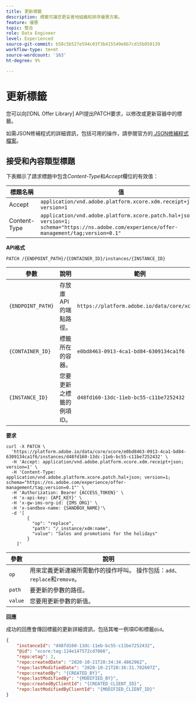 ```yaml
---
title: 更新標籤
description: 標籤可讓您更妥善地組織和排序優惠方案。
feature: 優惠
topic: 整合
role: Data Engineer
level: Experienced
source-git-commit: b58c5b527e594c03f3b415549e6b7cd15b050139
workflow-type: tm+mt
source-wordcount: '163'
ht-degree: 9%

---
```


# 更新標籤

您可以向[!DNL Offer Library] API提出PATCH要求，以修改或更新容器中的標籤。

如需JSON修補程式的詳細資訊，包括可用的操作，請參閱官方的[ JSON修補程式檔案](http://jsonpatch.com/)。

## 接受和內容類型標題

下表顯示了請求標題中包含&#x200B;*Content-Type*&#x200B;和&#x200B;*Accept*&#x200B;欄位的有效值：

| 標題名稱 | 值 |
| ----------- | ----- |
| Accept | `application/vnd.adobe.platform.xcore.xdm.receipt+json; version=1` |
| Content-Type | `application/vnd.adobe.platform.xcore.patch.hal+json; version=1; schema="https://ns.adobe.com/experience/offer-management/tag;version=0.1"` |

**API格式**

```http
PATCH /{ENDPOINT_PATH}/{CONTAINER_ID}/instances/{INSTANCE_ID}
```

| 參數 | 說明 | 範例 |
| --------- | ----------- | ------- |
| `{ENDPOINT_PATH}` | 存放庫API的端點路徑。 | `https://platform.adobe.io/data/core/xcore/` |
| `{CONTAINER_ID}` | 標籤所在的容器。 | `e0bd8463-0913-4ca1-bd84-6309134ca1f6` |
| `{INSTANCE_ID}` | 您要更新之標籤的例項ID。 | `d48fd160-13dc-11eb-bc55-c11be7252432` |

**要求**

```shell
curl -X PATCH \
  'https://platform.adobe.io/data/core/xcore/e0bd8463-0913-4ca1-bd84-6309134ca1f6/instances/d48fd160-13dc-11eb-bc55-c11be7252432' \
  -H 'Accept: application/vnd.adobe.platform.xcore.xdm.receipt+json; version=1' \
  -H 'Content-Type: application/vnd.adobe.platform.xcore.patch.hal+json; version=1; schema="https://ns.adobe.com/experience/offer-management/tag;version=0.1"' \
  -H 'Authorization: Bearer {ACCESS_TOKEN}' \
  -H 'x-api-key: {API_KEY}' \
  -H 'x-gw-ims-org-id: {IMS_ORG}' \
  -H 'x-sandbox-name: {SANDBOX_NAME}'\
  -d '[
        {
          "op": "replace",
          "path": "/_instance/xdm:name",
          "value": "Sales and promotions for the holidays"
        }
    ]'
```

| 參數 | 說明 |
| --------- | ----------- |
| `op` | 用來定義更新連線所需動作的操作呼叫。 操作包括：`add`、`replace`和`remove`。 |
| `path` | 要更新的參數的路徑。 |
| `value` | 您要用更新參數的新值。 |

**回應**

成功的回應會傳回標籤的更新詳細資訊，包括其唯一例項ID和標籤`@id`。

```json
{
    "instanceId": "d48fd160-13dc-11eb-bc55-c11be7252432",
    "@id": "xcore:tag:124e147572cd7866",
    "repo:etag": 2,
    "repo:createdDate": "2020-10-21T20:34:34.486296Z",
    "repo:lastModifiedDate": "2020-10-21T20:36:31.782607Z",
    "repo:createdBy": "{CREATED_BY}",
    "repo:lastModifiedBy": "{MODIFIED_BY}",
    "repo:createdByClientId": "{CREATED_CLIENT_ID}",
    "repo:lastModifiedByClientId": "{MODIFIED_CLIENT_ID}"
}
```
